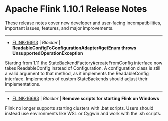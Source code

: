 
<!---
# Licensed to the Apache Software Foundation (ASF) under one
# or more contributor license agreements.  See the NOTICE file
# distributed with this work for additional information
# regarding copyright ownership.  The ASF licenses this file
# to you under the Apache License, Version 2.0 (the
# "License"); you may not use this file except in compliance
# with the License.  You may obtain a copy of the License at
#
#     http://www.apache.org/licenses/LICENSE-2.0
#
# Unless required by applicable law or agreed to in writing, software
# distributed under the License is distributed on an "AS IS" BASIS,
# WITHOUT WARRANTIES OR CONDITIONS OF ANY KIND, either express or implied.
# See the License for the specific language governing permissions and
# limitations under the License.
-->
# Apache Flink  1.10.1 Release Notes

These release notes cover new developer and user-facing incompatibilities, important issues, features, and major improvements.


---

* [FLINK-16913](https://issues.apache.org/jira/browse/FLINK-16913) | *Blocker* | **ReadableConfigToConfigurationAdapter#getEnum throws UnsupportedOperationException**

Starting from 1.11 the StateBackendFactory#createFromConfig interface now takes ReadableConfig instead of Configuration. A configuration class is still a valid argument to that method, as it implements the ReadableConfig interface. Implementors of custom StateBackends should adjust their implementations.


---

* [FLINK-16683](https://issues.apache.org/jira/browse/FLINK-16683) | *Blocker* | **Remove scripts for starting Flink on Windows**

Flink no longer supports starting clusters with .bat scripts. Users should instead use environments like WSL or Cygwin and work with the .sh scripts.



